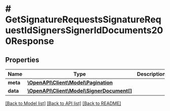 # # GetSignatureRequestsSignatureRequestIdSignersSignerIdDocuments200Response

## Properties

Name | Type | Description | Notes
------------ | ------------- | ------------- | -------------
**meta** | [**\OpenAPI\Client\Model\Pagination**](Pagination.md) |  | [optional]
**data** | [**\OpenAPI\Client\Model\SignerDocument[]**](SignerDocument.md) |  | [optional]

[[Back to Model list]](../../README.md#models) [[Back to API list]](../../README.md#endpoints) [[Back to README]](../../README.md)

